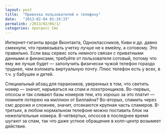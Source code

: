 ```yaml
---
layout: post
title:  "Привязка пользователей к телефону"
date:   "2013-02-04 01:19:33"
permalink: /2013/02/04/1/
categories: прогресс Смс
---
```


Интернет-гиганты вроде Вконтакта, Одноклассников, Киви и др. давно
смекнули, что привязывать учетку лучше не к емейлу, а сотовому. Это
правильно. Если ваш сервис хоть немного связан с приватными данными и
финансами, требуйте от пользователя сотовый, потому что ему же лучше
будет — заполучить физически чужой телефон гораздо труднее, чем
взломать виртуальную почту. Плюс телефон есть у всех, в т.ч. у бабушек
и детей.

Специальный абзац для параноиков, уверенных в том, что светить номер —
значит, нарываться на спам и лохотронщиков. Во-первых, опсосы и так
сливают базы номеров тем, кто хорошо за это платит — помните лотерею
на миллион от Биллайна? Во-вторых, спамить через смс дороже и сложнее,
значит, отсекаются крупная часть спамеров. В-третьих, в любом
нормальном телефоне можно поставить блок на нежелательные
номера. В-четвертых, опсосов в последнее время шугают за спам, так что
даже устное обращение в колл-центр возымеет действие.
